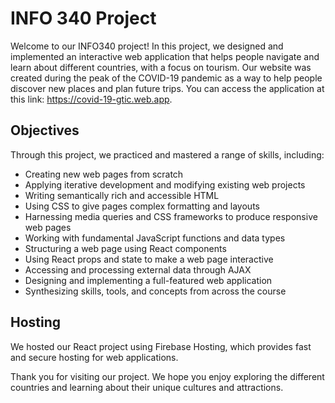 # INFO 340 Project

Welcome to our INFO340 project! In this project, we designed and implemented an interactive web application that helps people navigate and learn about different countries, with a focus on tourism. Our website was created during the peak of the COVID-19 pandemic as a way to help people discover new places and plan future trips. You can access the application at this link: https://covid-19-gtic.web.app.

## Objectives
Through this project, we practiced and mastered a range of skills, including:

- Creating new web pages from scratch
- Applying iterative development and modifying existing web projects
- Writing semantically rich and accessible HTML
- Using CSS to give pages complex formatting and layouts
- Harnessing media queries and CSS frameworks to produce responsive web pages
- Working with fundamental JavaScript functions and data types
- Structuring a web page using React components
- Using React props and state to make a web page interactive
- Accessing and processing external data through AJAX
- Designing and implementing a full-featured web application
- Synthesizing skills, tools, and concepts from across the course

## Hosting
We hosted our React project using Firebase Hosting, which provides fast and secure hosting for web applications.

Thank you for visiting our project. We hope you enjoy exploring the different countries and learning about their unique cultures and attractions.